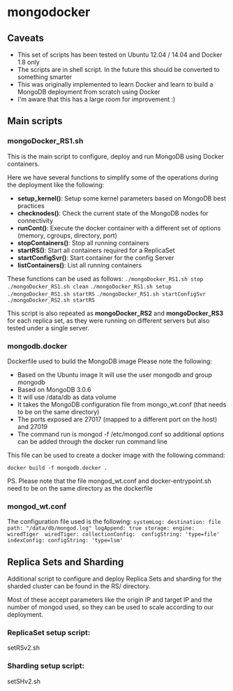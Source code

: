 # mongodocker
## Caveats
* This set of scripts has been tested on Ubuntu 12.04 / 14.04 and Docker 1.8 only
* The scripts are in shell script. In the future this should be converted to something smarter
* This was originally implemented to learn Docker and learn to build a MongoDB deployment from scratch using Docker
* I'm aware that this has a large room for improvement :)

## Main scripts

### mongoDocker_RS1.sh

This is the main script to configure, deploy and run MongoDB using Docker containers. 

Here we have several functions to simplify some of the operations during the deployment like the following:

* **setup_kernel()**: Setup some kernel parameters based on MongoDB best practices
* **checknodes()**: Check the current state of the MongoDB nodes for connectivity
* **runCont()**: Execute the docker container with a different set of options (memory, cgroups, directory, port)
* **stopContainers()**: Stop all running containers
* **startRS()**: Start all containers required for a ReplicaSet
* **startConfigSvr()**: Start container for the config Server
* **listContainers()**: List all running containers

These functions can be used as follows:
`./mongoDocker_RS1.sh stop`
`./mongoDocker_RS1.sh clean`
`./mongoDocker_RS1.sh setup`
`./mongoDocker_RS1.sh startRS`
`./mongoDocker_RS1.sh startConfigSvr`
`./mongoDocker_RS2.sh startRS`

This script is also repeated as **mongoDocker_RS2** and **mongoDocker_RS3** for each replica set, as they were running on different servers but also tested under a single server.


### mongodb.docker
Dockerfile used to build the MongoDB image
Please note the following:

* Based on the Ubuntu image
It will use the user mongodb and group mongodb
* Based on MongoDB 3.0.6
* It will use /data/db as data volume
* It takes the MongoDB configuration file from mongo_wt.conf (that needs to be on the same directory)
* The ports exposed are 27017 (mapped to a different port on the host) and 27019
* The command run is mongod -f /etc/mongod.conf so additional options can be added through the docker run command line

This file can be used to create a docker image with the following command:

`docker build -f mongodb.docker .`

PS. Please note that the file mongod_wt.conf and docker-entrypoint.sh need to be on the same directory as the dockerfile

### mongod_wt.conf
The configuration file used is the following:
`systemLog:
  destination: file
  path: "/data/db/mongod.log"
  logAppend: true
storage:
  engine: wiredTiger 
  wiredTiger:
    collectionConfig: 
      configString: 'type=file'
    indexConfig:
      configString: 'type=lsm'`
      
      
## Replica Sets and Sharding

Additional script to configure and deploy Replica Sets and sharding for the sharded cluster can be found in the RS/ directory.

Most of these accept parameters like the origin IP and target IP and the number of mongod used, so they can be used to scale according to our deployment.

### ReplicaSet setup script:
setRSv2.sh

### Sharding setup script:
setSHv2.sh
